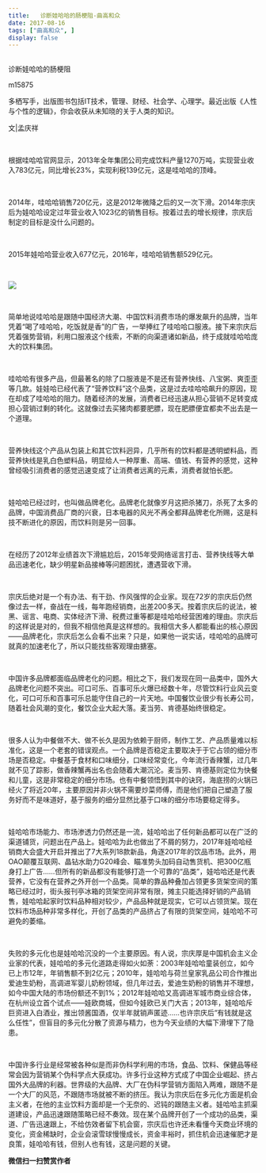 ```yaml
---
title:   诊断娃哈哈的肠梗阻-曲高和众
date: 2017-08-16
tags: ["曲高和众", ]
display: false
---
```



## 



诊断娃哈哈的肠梗阻




m15875




多栖写手，出版图书包括IT技术，管理、财经、社会学、心理学。最近出版《人性与个性的逻辑》，你会收获从未知晓的关于人类的知识。


文|孟庆祥

&nbsp;

根据哇哈哈官网显示，2013年全年集团公司完成饮料产量1270万吨，实现营业收入783亿元，同比增长23%，实现利税139亿元，这是哇哈哈的顶峰。

&nbsp;

2014年，哇哈哈销售720亿元，这是2012年微降之后的又一次下滑。2014年宗庆后为娃哈哈设定过年营业收入1023亿的销售目标。按着过去的增长规律，宗庆后制定的目标是没什么问题的。

&nbsp;

2015年娃哈哈营业收入677亿元，2016年，哇哈哈销售额529亿元。

&nbsp;

<img data-s="300,640" data-type="png" src="http://mmbiz.qpic.cn/mmbiz_png/fxGMiaL5Zj1hfru4R5NTCQocPjSQzUb0RkWmbN7pNn61ynnkH5GtnJp6qGFRiaPfToKgCpkjC8C6wArTUvsKFChg/0?wx_fmt=png" class="" data-ratio="0.6049382716049383" data-w="486"/>

&nbsp;

简单地说哇哈哈是跟随中国经济大潮、中国饮料消费市场的爆发飙升的品牌，当年凭着“喝了哇哈哈，吃饭就是香”的广告，一举捧红了哇哈哈口服液。接下来宗庆后凭着强势营销，利用口服液这个线索，不断的向渠道诸如新品，终于成就哇哈哈庞大的饮料集团。

&nbsp;

哇哈哈有很多产品，但最著名的除了口服液是不是还有营养快线、八宝粥、爽歪歪等几款。娃娃哈已经代表了“营养饮料”这个品类，这是过去哇哈哈飙升的原因，现在却成了哇哈哈的阻力。随着经济的发展，消费者已经迅速从担心营销不足转变成担心营销过剩的转化。这就像过去买猪肉都要肥膘，现在肥膘便宜都卖不出去是一个道理。

&nbsp;

营养快线这个产品从包装上和其它饮料迥异，几乎所有的饮料都是透明塑料品，而营养快线是乳白色塑料品，明显给人一种厚重、高端、值钱、有营养的感觉，这种曾经吸引消费者的感觉迅速变成了让消费者远离的元素，消费者就怕长肥。

&nbsp;

娃哈哈已经过时，也叫做品牌老化。品牌老化就像岁月这把杀猪刀，杀死了太多的品牌，中国消费品厂商的兴衰，日本电器的风光不再全都拜品牌老化所赐，这是科技不断进化的原因，而饮料则是另一回事。

&nbsp;

在经历了2012年业绩首次下滑尴尬后，2015年受网络谣言打击、营养快线等大单品迅速老化，缺少明星新品接棒等问题困扰，遭遇营收下滑。

&nbsp;

宗庆后绝对是一个有办法、有干劲、作风强悍的企业家。现在72岁的宗庆后仍然像过去一样，奋战在一线，每年跑经销商，出差200多天。按着宗庆后的说法，被黑、谣言、电商、实体经济下滑、税费过重等都是哇哈哈经营困难的理由。宗庆后的这样说是对的，但我不相信他真是这样想的。我相信大多人都能看出的核心原因——品牌老化，宗庆后怎么会看不出来？只是，如果他一说实话，哇哈哈的品牌可就真的加速老化了，所以只能找些客观理由搪塞。

&nbsp;

中国许多品牌都面临品牌老化的问题。相比之下，我们发现在同一品类中，国外大品牌老化问题不突出。可口可乐、百事可乐火爆已经数十年，尽管饮料行业风云变化，可口可乐和百事可乐总能守住自己的一片天地。中国餐饮业很少有长寿公司，随着社会风潮的变化，餐饮企业大起大落。麦当劳、肯德基始终很稳定。

&nbsp;

很多人认为中餐做不大、做不长久是因为依赖于厨师，制作工艺、产品质量难以标准化，这是一个老套的错误观点。一个品牌是否稳定主要取决于于它占领的细分市场是否稳定。中餐基于食材和口味细分，口味经常变化，今年流行香辣蟹，过几年就不见了踪影，做香辣蟹再出名也会随着大潮沉沦。麦当劳、肯德基则定位为快餐和儿童，这是非常稳定的细分市场。也有中餐领悟到其中的诀窍，海底捞的火锅已经火了将近20年，主要原因并非火锅不需要炒菜师傅，而是他们把自己塑造了服务好而不是味道好，基于服务的细分显然比基于口味的细分市场要稳定得多。

&nbsp;

娃哈哈市场能力、市场渗透力仍然还是一流，娃哈哈出了任何新品都可以在广泛的渠道铺货，问题出在产品上。娃哈哈为此也做出了不屑的努力，2017年娃哈哈经销商大会盛大开启并推出了7大系列18款新品，角逐2017年的饮品市场。此外，用OAO颠覆互联网、晶钻水助力G20峰会、瞄准势头加码自动售货机、把300亿瓶身打上广告……但所有的新品都没有能够打造一个可靠的“品类”，娃哈哈还是代表营养，它没有在营养之外开创一个品类。简单的靠品种叠加占领更多货架空间的策略已经过时，街头报刊亭冰箱的货架空间非常有限，摊主只能选择好销的产品销售，娃哈哈起家时饮料品种相对较少，产品品种就是现实，它可以占领货架。现在饮料市场品种非常多样化，开创了品类的产品挤占了有限的货架空间，娃哈哈不可避免的萎缩。

&nbsp;

失败的多元化也是娃哈哈沉没的一个主要原因。有人说，宗庆厚是中国机会主义企业家的代表，娃哈哈的多元化道路走得如火如荼：2003年娃哈哈童装创立，如今已上市12年，年销售额不到2亿元；2010年，娃哈哈与荷兰皇家乳品公司合作推出爱迪生奶粉，高调进军婴儿奶粉领域，但几年过去，爱迪生奶粉的销售并不理想，如今中国大陆的市场份额还不到1%；2012年娃哈哈又高调进军城市商业综合体，在杭州设立首个试点——娃欧商城，但如今娃欧已关门大吉；2013年，娃哈哈斥巨资进入白酒业，推出领酱国酒，仅半年就销声匿迹……也许宗庆后“有钱就是这么任性”，但盲目的多元化分散了资源与精力，也为今天业绩的大幅下滑埋下了隐患。

&nbsp;

中国许多行业是经常被各种似是而非伪科学利用的市场，食品、饮料、保健品等经常会因为营销某个伪科学点大获成功。许多行业这种方式成了中国企业崛起、挤占国外大品牌的利器。世界级的大品牌、大厂在伪科学营销方面陷入两难，跟随不是一个大厂的风范，不跟随市场就被不断的挤压。我认为宗庆后在多元化方面是机会主义者，在他的主业饮料方面却是一个无奈的、迟钝的跟随主义者。娃哈哈主抓渠道建设，产品迅速跟随策略已经不奏效。现在某个品牌开创了一个成功的品类，渠道、广告迅速跟上，不给仿效者留下机会窗，宗庆后也许还未看懂今天商业环境的变化，资金稀缺时，企业会滚雪球慢慢成长，资金丰裕时，抓住机会迅速催肥才是良策，娃哈哈有钱，但别人也有钱，这是问题的关键。




**微信扫一扫赞赏作者**